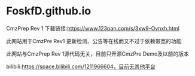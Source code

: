 # FoskfD.github.io
CmzPrep Rev 1 下载链接:https://www.123pan.com/s/3xw9-Ovnxh.html

此网站用于CmzPre Rev1 更新检测、公告等在线而又不过于依赖带宽的功能

此网站与CmzPrep Rev 1源代码无关，目前只开源CmzPre Demo及以前的版本

bilibili:https://space.bilibili.com/1211966604，目前无其他平台
